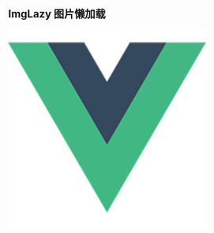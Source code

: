 ## ImgLazy 图片懒加载

<div class="demo-block">
  <img v-lazy="imgx" style="display:block;width:400px;"> 

  <div id="container"  v-for="(img,index) in imgs" :key="index">
    <img v-lazy="img" src="../assets/logo.png" style="display:block;width:400px;">    
  </div>
</div>
<script>
  import Logo from '../assets/logo.png';
  export default {
    data() {
      return {
        imgx: Logo,
        imgs: [
          'http://img3.imgtn.bdimg.com/it/u=587594385,569409564&fm=27&gp=0.jpg',
          'http://img5.imgtn.bdimg.com/it/u=2676601484,1554144465&fm=27&gp=0.jpg',
          'http://img4.imgtn.bdimg.com/it/u=1907373815,2409497337&fm=27&gp=0.jpg',
          'http://img0.imgtn.bdimg.com/it/u=2079669524,3979372508&fm=27&gp=0.jpg',
          'http://img0.imgtn.bdimg.com/it/u=3514440002,2298517346&fm=200&gp=0.jpg',
          'http://img2.imgtn.bdimg.com/it/u=1564910785,2814362381&fm=200&gp=0.jpg',
          'http://img0.imgtn.bdimg.com/it/u=3514440002,2298517346&fm=200&gp=0.jpg',
          'http://img3.imgtn.bdimg.com/it/u=587594385,569409564&fm=27&gp=0.jpg',
          'http://img5.imgtn.bdimg.com/it/u=2676601484,1554144465&fm=27&gp=0.jpg',
          'http://img4.imgtn.bdimg.com/it/u=1907373815,2409497337&fm=27&gp=0.jpg',
          'http://img0.imgtn.bdimg.com/it/u=2079669524,3979372508&fm=27&gp=0.jpg',
          'http://img0.imgtn.bdimg.com/it/u=3514440002,2298517346&fm=200&gp=0.jpg',
          'http://img2.imgtn.bdimg.com/it/u=1564910785,2814362381&fm=200&gp=0.jpg',
          'http://img0.imgtn.bdimg.com/it/u=3514440002,2298517346&fm=200&gp=0.jpg',
          'http://img3.imgtn.bdimg.com/it/u=587594385,569409564&fm=27&gp=0.jpg',
          'http://img5.imgtn.bdimg.com/it/u=2676601484,1554144465&fm=27&gp=0.jpg',
          'http://img4.imgtn.bdimg.com/it/u=1907373815,2409497337&fm=27&gp=0.jpg',
          'http://img0.imgtn.bdimg.com/it/u=2079669524,3979372508&fm=27&gp=0.jpg',
          'http://img0.imgtn.bdimg.com/it/u=3514440002,2298517346&fm=200&gp=0.jpg',
          'http://img2.imgtn.bdimg.com/it/u=1564910785,2814362381&fm=200&gp=0.jpg',
          'http://img0.imgtn.bdimg.com/it/u=3514440002,2298517346&fm=200&gp=0.jpg',
          'http://img3.imgtn.bdimg.com/it/u=587594385,569409564&fm=27&gp=0.jpg',
          'http://img5.imgtn.bdimg.com/it/u=2676601484,1554144465&fm=27&gp=0.jpg',
          'http://img4.imgtn.bdimg.com/it/u=1907373815,2409497337&fm=27&gp=0.jpg',
          'http://img0.imgtn.bdimg.com/it/u=2079669524,3979372508&fm=27&gp=0.jpg',
          'http://img0.imgtn.bdimg.com/it/u=3514440002,2298517346&fm=200&gp=0.jpg',
          'http://img2.imgtn.bdimg.com/it/u=1564910785,2814362381&fm=200&gp=0.jpg',
          'http://img0.imgtn.bdimg.com/it/u=3514440002,2298517346&fm=200&gp=0.jpg'
        ]
      }
    }
  };
</script>